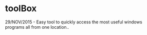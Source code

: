 # toolBox
 29/NOV/2015 - Easy tool to quickly access the most useful windows programs all from one location..
